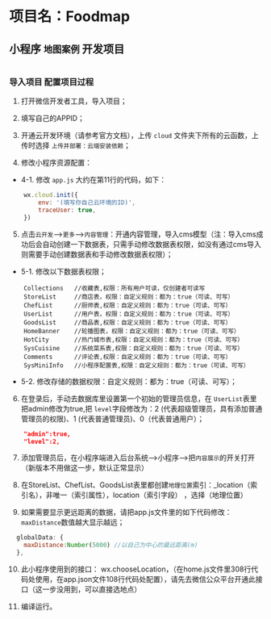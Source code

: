 # 项目名：Foodmap
## 小程序  `地图案例`  开发项目
#
### 导入项目 配置项目过程

1. 打开微信开发者工具，导入项目；

2. 填写自己的APPID；

3. 开通云开发环境（请参考官方文档），上传 `cloud` 文件夹下所有的云函数，上传时选择 `上传并部署：云端安装依赖`；


4. 修改小程序资源配置：
- 4-1. 修改 `app.js` 大约在第11行的代码，如下：
```javascript
    wx.cloud.init({
        env: '(填写你自己云环境的ID)',
        traceUser: true,
    })
```


5. 点击`云开发`——>`更多`——>`内容管理`：开通内容管理，导入cms模型（注：导入cms成功后会自动创建一下数据表，只需手动修改数据表权限，如没有通过cms导入则需要手动创建数据表和手动修改数据表权限）；
- 5-1. 修改以下数据表权限；

```
    Collections   //收藏表,权限：所有用户可读，仅创建者可读写
    StoreList     //商店表，权限：自定义规则：都为：true（可读、可写）
    ChefList      //厨师表,权限：自定义规则：都为：true（可读、可写）
    UserList      //用户表，权限：自定义规则：都为：true（可读、可写）
    GoodsList     //商品表,权限：自定义规则：都为：true（可读、可写）
    HomeBanner    //轮播图表，权限：自定义规则：都为：true（可读、可写）
    HotCity       //热门城市表,权限：自定义规则：都为：true（可读、可写）
    SysCuisine    //系统菜系表,权限：自定义规则：都为：true（可读、可写）
    Comments      //评论表,权限：自定义规则：都为：true（可读、可写）
    SysMiniInfo   //小程序配置表,权限：自定义规则：都为：true（可读、可写）
```
- 5-2. 修改存储的数据权限：自定义规则：都为：true（可读、可写）；

6. 在登录后，手动去数据库里设置第一个初始的管理员信息，在 `UserList`表里把admin修改为true,把 `level`字段修改为：2 (代表超级管理员，具有添加普通管理员的权限)、1 (代表普通管理员)、0（代表普通用户）；

```json
    "admin":true,
    "level":2,
```
7. 添加管理员后，在小程序端进入后台系统——>小程序——>把`内容展示`的开关打开（新版本不用做这一步，默认正常显示）

8. 在StoreList、ChefList、GoodsList表里都创建`地理位置`索引：_location（索引名），非唯一（索引属性），location（索引字段）
，选择（地理位置）

9. 如果需要显示更远距离的数据，请把app.js文件里的如下代码修改：`maxDistance`数值越大显示越远；
```javascript
  globalData: {
    maxDistance:Number(5000) //以自己为中心的最远距离(m)
  },
```
10. 此小程序使用到的接口： wx.chooseLocation，（在home.js文件里308行代码处使用，在app.json文件108行代码处配置），请先去微信公众平台开通此接口（这一步没用到，可以直接选地点）


11. 编译运行。









